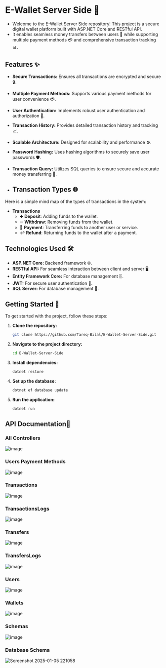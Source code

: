 # E-Wallet Server Side 💼

- Welcome to the E-Wallet Server Side repository! This project is a secure digital wallet platform built with ASP.NET Core and RESTful API. 
- It enables seamless money transfers between users 💸 while supporting multiple payment methods 💳 and comprehensive transaction tracking📊.

## Features ✨

- **Secure Transactions:** Ensures all transactions are encrypted and secure 🔒.
- **Multiple Payment Methods:** Supports various payment methods for user convenience 💳.
- **User Authentication:** Implements robust user authentication and authorization 🔐.
- **Transaction History:** Provides detailed transaction history and tracking 📈.
- **Scalable Architecture:** Designed for scalability and performance ⚙️.
- **Password Hashing:** Uses hashing algorithms to securely save user passwords 🛡️.
- **Transaction Query:** Utilizes SQL queries to ensure secure and accurate money transferring 🔄.

- ## Transaction Types 🌐

Here is a simple mind map of the types of transactions in the system:

- **Transactions**
  - ➕ **Deposit**: Adding funds to the wallet.
  - ➖ **Withdraw**: Removing funds from the wallet.
  - 💸 **Payment**: Transferring funds to another user or service.
  - ↩️ **Refund**: Returning funds to the wallet after a payment.

## Technologies Used 🛠️

- **ASP.NET Core:** Backend framework 🌐.
- **RESTful API:** For seamless interaction between client and server 🖥️.
- **Entity Framework Core:** For database management 🗄️.
- **JWT:** For secure user authentication 🔑.
- **SQL Server:** For database management 💾.

## Getting Started 🚀

To get started with the project, follow these steps:

1. **Clone the repository:**
   ```bash
   git clone https://github.com/Tareq-Bilal/E-Wallet-Server-Side.git
   
2. **Navigate to the project directory:**
   ```bash
   cd E-Wallet-Server-Side

3. **Install dependencies:**
   ```bash
   dotnet restore

4. **Set up the database:**

   ```bash
   dotnet ef database update

5. **Run the application:**
   ```bash
   dotnet run

## API Documentation📜

### All Controllers

![image](https://github.com/user-attachments/assets/93f74f87-c621-466b-a1e5-7a128c174a93)

### Users Payment Methods

![image](https://github.com/user-attachments/assets/3b9d7733-93ef-41ed-a0f0-424a388ffcc8)

### Transactions

![image](https://github.com/user-attachments/assets/d4e951ac-e9af-4a6a-905a-f7a4b5a9a793)

### TransactionsLogs

![image](https://github.com/user-attachments/assets/1c78dad6-4609-4ebc-bea2-0703403e5db9)

### Transfers

![image](https://github.com/user-attachments/assets/2f95b426-029b-464c-8fe0-12ab22a9ec49)

### TransfersLogs

![image](https://github.com/user-attachments/assets/1e3bfd9e-bd04-4b03-ac8c-e5e514a19ae1)

### Users
   
![image](https://github.com/user-attachments/assets/595a0a8c-bd9e-46ab-bcb8-337737007ac3)

### Wallets

![image](https://github.com/user-attachments/assets/9281c30e-a845-43af-b7f4-3d8d655396a3)

### Schemas 

![image](https://github.com/user-attachments/assets/3cc0044a-a8ee-48ed-89bd-ae84c538b037)

### Database Schema

![Screenshot 2025-01-05 221058](https://github.com/user-attachments/assets/88682c5b-6b2b-48db-8d9f-e565e38c9912)


